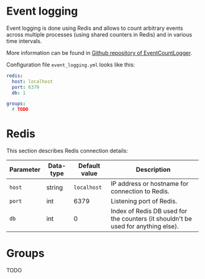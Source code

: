 # Event logging

Event logging is done using Redis and allows to count arbitrary events across
multiple processes (using shared counters in Redis) and in various time
intervals.

More information can be found in [Github repository of EventCountLogger](https://github.com/CESNET/EventCountLogger).

Configuration file `event_logging.yml` looks like this:

```yaml
redis:
  host: localhost
  port: 6379
  db: 1

groups:
  # TODO
```

# Redis

This section describes Redis connection details:

| Parameter | Data-type | Default value | Description                                                                       |
|-----------|-----------|---------------|-----------------------------------------------------------------------------------|
| `host`    | string    | `localhost`   | IP address or hostname for connection to Redis.                                   |
| `port`    | int       | 6379          | Listening port of Redis.                                                          |
| `db`      | int       | 0             | Index of Redis DB used for the counters (it shouldn't be used for anything else). |

# Groups

TODO
